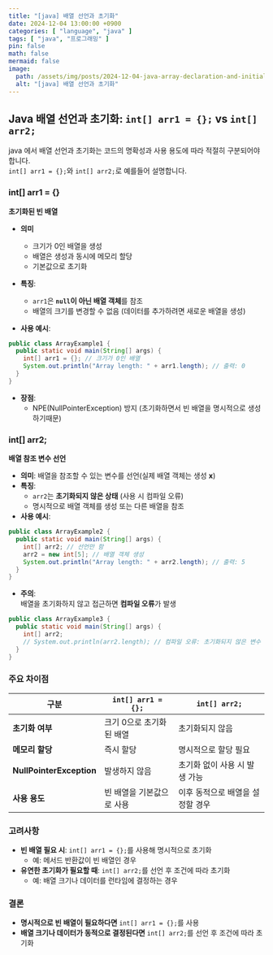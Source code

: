 ```yaml
---
title: "[java] 배열 선언과 초기화"
date: 2024-12-04 13:00:00 +0900
categories: [ "language", "java" ]
tags: [ "java", "프로그래밍" ]
pin: false
math: false
mermaid: false
image:
  path: /assets/img/posts/2024-12-04-java-array-declaration-and-initialization-20241204-14-01-00.webp
  alt: "[java] 배열 선언과 초기화"
---
```


## Java 배열 선언과 초기화: `int[] arr1 = {};` vs `int[] arr2;`

java 에서 배열 선언과 초기화는 코드의 명확성과 사용 용도에 따라 적절히 구분되어야 합니다.  
`int[] arr1 = {};`와 `int[] arr2;`로 예를들어 설명합니다.

### int[] arr1 = {}

**초기화된 빈 배열**

- **의미**
  - 크기가 0인 배열을 생성
  - 배열은 생성과 동시에 메모리 할당
  - 기본값으로 초기화

- **특징**:
  - `arr1`은 **`null`이 아닌 배열 객체**를 참조
  - 배열의 크기를 변경할 수 없음 (데이터를 추가하려면 새로운 배열을 생성)

- **사용 예시**:

```java
public class ArrayExample1 {
  public static void main(String[] args) {
    int[] arr1 = {}; // 크기가 0인 배열
    System.out.println("Array length: " + arr1.length); // 출력: 0
  }
}
```

- **장점**:
  - NPE(NullPointerException) 방지 (초기화하면서 빈 배열을 명시적으로 생성하기때문)

### int[] arr2;

**배열 참조 변수 선언**

- **의미**: 배열을 참조할 수 있는 변수를 선언(실제 배열 객체는 생성 **x**)
- **특징**:
  - `arr2`는 **초기화되지 않은 상태** (사용 시 컴파일 오류)
  - 명시적으로 배열 객체를 생성 또는 다른 배열을 참조
- **사용 예시**:

```java
public class ArrayExample2 {
  public static void main(String[] args) {
    int[] arr2; // 선언만 함
    arr2 = new int[5]; // 배열 객체 생성
    System.out.println("Array length: " + arr2.length); // 출력: 5
  }
}
```

- **주의**:  
  배열을 초기화하지 않고 접근하면 **컴파일 오류**가 발생

```java
public class ArrayExample3 {
  public static void main(String[] args) {
    int[] arr2;
    // System.out.println(arr2.length); // 컴파일 오류: 초기화되지 않은 변수 사용
  }
}
```

### 주요 차이점

| 구분                       | `int[] arr1 = {};` | `int[] arr2;`      |
|--------------------------|--------------------|--------------------|
| **초기화 여부**               | 크기 0으로 초기화된 배열     | 초기화되지 않음           |
| **메모리 할당**               | 즉시 할당              | 명시적으로 할당 필요        |
| **NullPointerException** | 발생하지 않음            | 초기화 없이 사용 시 발생 가능  |
| **사용 용도**                | 빈 배열을 기본값으로 사용     | 이후 동적으로 배열을 설정할 경우 |

### 고려사항

- **빈 배열 필요 시**: `int[] arr1 = {};`를 사용해 명시적으로 초기화
  - 예: 메서드 반환값이 빈 배열인 경우
- **유연한 초기화가 필요할 때**: `int[] arr2;`를 선언 후 조건에 따라 초기화
  - 예: 배열 크기나 데이터를 런타임에 결정하는 경우

### 결론

- **명시적으로 빈 배열이 필요하다면** `int[] arr1 = {};`를 사용
- **배열 크기나 데이터가 동적으로 결정된다면** `int[] arr2;`를 선언 후 조건에 따라 초기화
